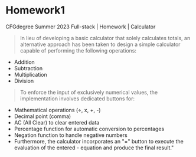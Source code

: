# Homework1
CFGdegree Summer 2023 Full-stack | Homework | Calculator

>In lieu of developing a basic calculator that solely calculates totals, an alternative approach has been taken to design a simple calculator capable of performing the following operations:

- Addition
- Subtraction
- Multiplication
- Division

>To enforce the input of exclusively numerical values, the implementation involves dedicated buttons for:

- Mathematical operations (÷, x, +, -)
- Decimal point (comma)
- AC (All Clear) to clear entered data
- Percentage function for automatic conversion to percentages
- Negation function to handle negative numbers
- Furthermore, the calculator incorporates an "=" button to execute the evaluation of the entered - equation and produce the final result."